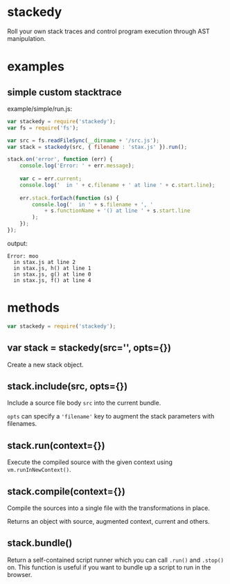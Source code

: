 stackedy
========

Roll your own stack traces and control program execution through AST
manipulation.

examples
========

simple custom stacktrace
------------------------

example/simple/run.js:

````javascript
var stackedy = require('stackedy');
var fs = require('fs');

var src = fs.readFileSync(__dirname + '/src.js');
var stack = stackedy(src, { filename : 'stax.js' }).run();

stack.on('error', function (err) {
    console.log('Error: ' + err.message);
    
    var c = err.current;
    console.log('  in ' + c.filename + ' at line ' + c.start.line);
    
    err.stack.forEach(function (s) {
        console.log('  in ' + s.filename + ', '
            + s.functionName + '() at line ' + s.start.line
        );
    });
});
````

output:

    Error: moo
      in stax.js at line 2
      in stax.js, h() at line 1
      in stax.js, g() at line 0
      in stax.js, f() at line 4

methods
=======

````javascript
var stackedy = require('stackedy');
````

var stack = stackedy(src='', opts={})
-------------------------------------

Create a new stack object.

stack.include(src, opts={})
---------------------------

Include a source file body `src` into the current bundle.

`opts` can specify a `'filename'` key to augment the stack parameters with
filenames.

stack.run(context={})
---------------------

Execute the compiled source with the given context using `vm.runInNewContext()`.

stack.compile(context={})
-------------------------

Compile the sources into a single file with the transformations in place.

Returns an object with source, augmented context, current and others.

stack.bundle()
--------------

Return a self-contained script runner which you can call `.run()` and `.stop()`
on. This function is useful if you want to bundle up a script to run in the
browser.
